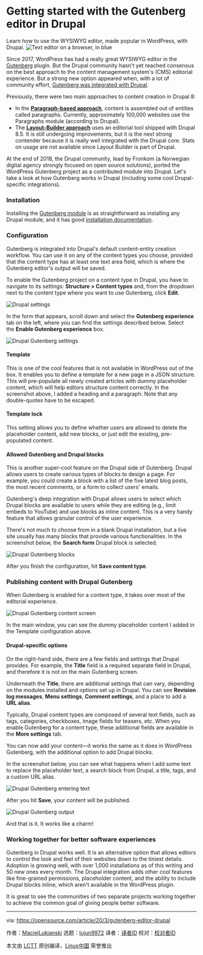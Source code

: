 [#]: collector: (lujun9972)
[#]: translator: (geekpi)
[#]: reviewer: ( )
[#]: publisher: ( )
[#]: url: ( )
[#]: subject: (Getting started with the Gutenberg editor in Drupal)
[#]: via: (https://opensource.com/article/20/3/gutenberg-editor-drupal)
[#]: author: (MaciejLukianski https://opensource.com/users/maciejlukianski)

Getting started with the Gutenberg editor in Drupal
======
Learn how to use the WYSIWYG editor, made popular in WordPress, with
Drupal.
![Text editor on a browser, in blue][1]

Since 2017, WordPress has had a really great WYSIWYG editor in the [Gutenberg][2] plugin. But the Drupal community hasn't yet reached consensus on the best approach to the content management system's (CMS) editorial experience. But a strong new option appeared when, with a lot of community effort, [Gutenberg was integrated with Drupal][3].

Previously, there were two main approaches to content creation in Drupal 8:

  * In the [**Paragraph-based approach**][4], content is assembled out of entities called paragraphs. Currently, approximately 100,000 websites use the Paragraphs module (according to Drupal).
  * The [**Layout-Builder approach**][5] uses an editorial tool shipped with Drupal 8.5. It is still undergoing improvements, but it is the next strong contender because it is really well integrated with the Drupal core. Stats on usage are not available since Layout Builder is part of Drupal.



At the end of 2018, the Drupal community, lead by Fronkom (a Norwegian digital agency strongly focused on open source solutions), ported the WordPress Gutenberg project as a contributed module into Drupal. Let's take a look at how Gutenberg works in Drupal (including some cool Drupal-specific integrations).

### Installation

Installing the [Gutenberg module][6] is as straightforward as installing any Drupal module, and it has good [installation documentation][7].

### Configuration

Gutenberg is integrated into Drupal's default content-entity creation workflow. You can use it on any of the content types you choose, provided that the content type has at least one text area field, which is where the Gutenberg editor's output will be saved.

To enable the Gutenberg project on a content type in Drupal, you have to navigate to its settings: **Structure &gt; Content types** and, from the dropdown next to the content type where you want to use Gutenberg, click **Edit**.

![Drupal settings][8]

In the form that appears, scroll down and select the **Gutenberg experience** tab on the left, where you can find the settings described below. Select the **Enable Gutenberg experience** box.

![Drupal Gutenberg settings][9]

#### Template

This is one of the cool features that is not available in WordPress out of the box. It enables you to define a template for a new page in a JSON structure. This will pre-populate all newly created articles with dummy placeholder content, which will help editors structure content correctly. In the screenshot above, I added a heading and a paragraph. Note that any double-quotes have to be escaped.

#### Template lock

This setting allows you to define whether users are allowed to delete the placeholder content, add new blocks, or just edit the existing, pre-populated content.

#### Allowed Gutenberg and Drupal blocks

This is another super-cool feature on the Drupal side of Gutenberg. Drupal allows users to create various types of blocks to design a page. For example, you could create a block with a list of the five latest blog posts, the most recent comments, or a form to collect users' emails.

Gutenberg's deep integration with Drupal allows users to select which Drupal blocks are available to users while they are editing (e.g., limit embeds to YouTube) and use blocks as inline content. This is a very handy feature that allows granular control of the user experience.

There's not much to choose from in a blank Drupal installation, but a live site usually has many blocks that provide various functionalities. In the screenshot below, the **Search form** Drupal block is selected.

![Drupal Gutenberg blocks][10]

After you finish the configuration, hit **Save content type**.

### Publishing content with Drupal Gutenberg

When Gutenberg is enabled for a content type, it takes over most of the editorial experience.

![Drupal Gutenberg content screen][11]

In the main window, you can see the dummy placeholder content I added in the Template configuration above.

#### Drupal-specific options

On the right-hand side, there are a few fields and settings that Drupal provides. For example, the **Title** field is a required separate field in Drupal, and therefore it is not on the main Gutenberg screen.

Underneath the **Title**, there are additional settings that can vary, depending on the modules installed and options set up in Drupal. You can see **Revision log messages**, **Menu settings**, **Comment settings**, and a place to add a **URL alias**.

Typically, Drupal content types are composed of several text fields, such as tags, categories, checkboxes, image fields for teasers, etc. When you enable Gutenberg for a content type, these additional fields are available in the **More settings** tab.

You can now add your content—it works the same as it does in WordPress Gutenberg, with the additional option to add Drupal blocks.

In the screenshot below, you can see what happens when I add some text to replace the placeholder text, a search block from Drupal, a title, tags, and a custom URL alias.

![Drupal Gutenberg entering text][12]

After you hit **Save**, your content will be published.

![Drupal Gutenberg output][13]

And that is it. It works like a charm!

### Working together for better software experiences

Gutenberg in Drupal works well. It is an alternative option that allows editors to control the look and feel of their websites down to the tiniest details. Adoption is growing well, with over 1,000 installations as of this writing and 50 new ones every month. The Drupal integration adds other cool features like fine-grained permissions, placeholder content, and the ability to include Drupal blocks inline, which aren't available in the WordPress plugin.

It is great to see the communities of two separate projects working together to achieve the common goal of giving people better software.

--------------------------------------------------------------------------------

via: https://opensource.com/article/20/3/gutenberg-editor-drupal

作者：[MaciejLukianski][a]
选题：[lujun9972][b]
译者：[译者ID](https://github.com/译者ID)
校对：[校对者ID](https://github.com/校对者ID)

本文由 [LCTT](https://github.com/LCTT/TranslateProject) 原创编译，[Linux中国](https://linux.cn/) 荣誉推出

[a]: https://opensource.com/users/maciejlukianski
[b]: https://github.com/lujun9972
[1]: https://opensource.com/sites/default/files/styles/image-full-size/public/lead-images/browser_blue_text_editor_web.png?itok=lcf-m6N7 (Text editor on a browser, in blue)
[2]: https://wordpress.org/plugins/gutenberg/
[3]: https://drupalgutenberg.org/
[4]: https://www.droptica.com/blog/flexible-and-easy-content-creation-drupal-paragraphs-module/
[5]: https://www.droptica.com/blog/layout-builder-building-drupal-8-layouts/
[6]: https://www.drupal.org/project/gutenberg
[7]: https://www.drupal.org/docs/8/extending-drupal-8/installing-drupal-8-modules
[8]: https://opensource.com/sites/default/files/uploads/gutenberg_edit.png (Drupal settings)
[9]: https://opensource.com/sites/default/files/uploads/gutenberg_settings.png (Drupal Gutenberg settings)
[10]: https://opensource.com/sites/default/files/uploads/gutenberg_blocks.png (Drupal Gutenberg blocks)
[11]: https://opensource.com/sites/default/files/uploads/gutenberg_contentwindow.png (Drupal Gutenberg content screen)
[12]: https://opensource.com/sites/default/files/uploads/gutenberg_entry.png (Drupal Gutenberg entering text)
[13]: https://opensource.com/sites/default/files/uploads/gutenberg-demo.png (Drupal Gutenberg output)
